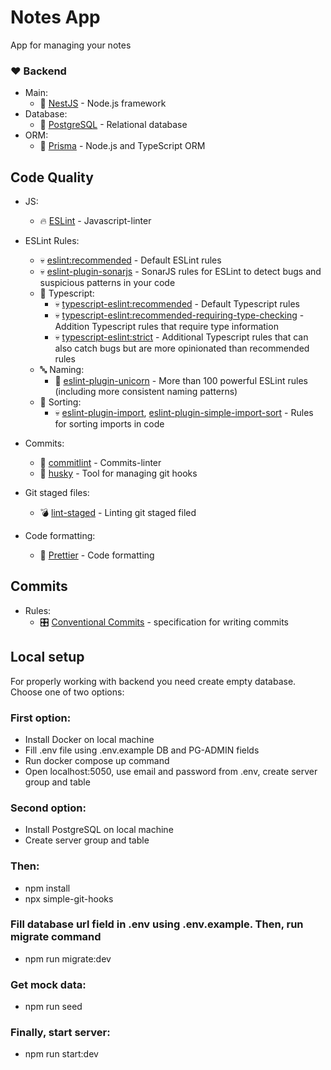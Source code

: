 # Notes App

App for managing your notes

### ❤️ Backend

- Main:
  - 🐻 [NestJS](https://nestjs.com/) - Node.js framework
- Database:
  - 🐘 [PostgreSQL](https://www.postgresql.org/) - Relational database
- ORM:
  - 🔺 [Prisma](https://www.prisma.io/) - Node.js and TypeScript ORM

## Code Quality

- JS:
  - 🔥 [ESLint](https://eslint.org/) - Javascript-linter
- ESLint Rules:

  - 💀 [eslint:recommended](https://eslint.org/docs/latest/rules/) - Default ESLint rules
  - 💀 [eslint-plugin-sonarjs](https://github.com/SonarSource/eslint-plugin-sonarjs) - SonarJS rules for ESLint to detect bugs and suspicious patterns in your code
  - 🔏 Typescript:
    - 💀 [typescript-eslint:recommended](https://typescript-eslint.io/linting/configs/#recommended) - Default Typescript rules
    - 💀 [typescript-eslint:recommended-requiring-type-checking](https://typescript-eslint.io/linting/configs/#recommended-requiring-type-checking) - Addition Typescript rules that require type information
    - 💀 [typescript-eslint:strict](https://typescript-eslint.io/linting/configs/#strict) - Additional Typescript rules that can also catch bugs but are more opinionated than recommended rules
  - 🔤 Naming:
    - 🦄 [eslint-plugin-unicorn](https://github.com/sindresorhus/eslint-plugin-unicorn) - More than 100 powerful ESLint rules (including more consistent naming patterns)
  - 🔢 Sorting:
    - 💀 [eslint-plugin-import](https://github.com/import-js/eslint-plugin-import), [eslint-plugin-simple-import-sort](https://github.com/lydell/eslint-plugin-simple-import-sort) - Rules for sorting imports in code

- Commits:
  - 🤝 [commitlint](https://commitlint.js.org/#/) - Commits-linter
  - 🐶 [husky](https://typicode.github.io/husky/) - Tool for managing git hooks
- Git staged files:
  - 💣 [lint-staged](https://github.com/okonet/lint-staged) - Linting git staged filed
- Code formatting:
  - 🎀 [Prettier](https://prettier.io/) - Code formatting

## Commits

- Rules:
  - 🎛️ [Conventional Commits](https://www.conventionalcommits.org/uk/v1.0.0/) - specification for writing commits

## Local setup

For properly working with backend you need create empty database. Choose one of two options:

### First option:

- Install Docker on local machine
- Fill .env file using .env.example DB and PG-ADMIN fields
- Run docker compose up command
- Open localhost:5050, use email and password from .env, create server group and table

### Second option:

- Install PostgreSQL on local machine
- Create server group and table

### Then:

- npm install
- npx simple-git-hooks

### Fill database url field in .env using .env.example. Then, run migrate command

- npm run migrate:dev

### Get mock data:

- npm run seed

### Finally, start server:

- npm run start:dev
